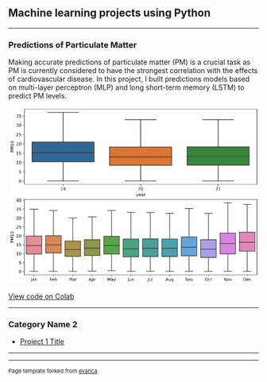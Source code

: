 ## Machine learning projects using Python

---

### Predictions of Particulate Matter

Making accurate predictions of particulate matter (PM) is a crucial task as PM is currently considered to have the strongest correlation with the effects of cardiovascular disease. In this project, I built predictions models based on multi-layer perceptron (MLP) and long short-term memory (LSTM) to predict PM levels.

<img src="images/pm_by_year_months.png?raw=true"/>

[View code on Colab](https://colab.research.google.com/drive/134QM8Ah_wwNK0vpZb3M9A6XkpY9PJLy2?usp=sharing)

---

### Category Name 2

- [Project 1 Title](http://example.com/)

---




---
<p style="font-size:11px">Page template forked from <a href="https://github.com/evanca/quick-portfolio">evanca</a></p>
<!-- Remove above link if you don't want to attibute -->
